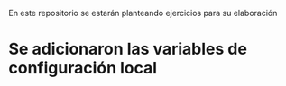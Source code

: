 En este repositorio se estarán planteando ejercicios para su elaboración

# Se adicionaron las variables de configuración local
